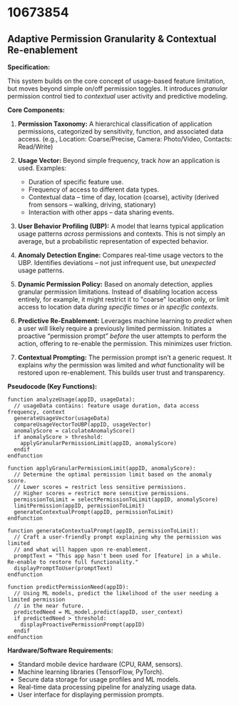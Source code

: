 # 10673854

## Adaptive Permission Granularity & Contextual Re-enablement

**Specification:**

This system builds on the core concept of usage-based feature limitation, but moves beyond simple on/off permission toggles. It introduces *granular* permission control tied to *contextual* user activity and predictive modeling.

**Core Components:**

1.  **Permission Taxonomy:** A hierarchical classification of application permissions, categorized by sensitivity, function, and associated data access. (e.g., Location: Coarse/Precise, Camera: Photo/Video, Contacts: Read/Write)

2.  **Usage Vector:**  Beyond simple frequency, track *how* an application is used.  Examples:
    *   Duration of specific feature use.
    *   Frequency of access to different data types.
    *   Contextual data – time of day, location (coarse), activity (derived from sensors – walking, driving, stationary)
    *   Interaction with other apps – data sharing events.

3.  **User Behavior Profiling (UBP):**  A model that learns typical application usage patterns *across* permissions and contexts. This is not simply an average, but a probabilistic representation of expected behavior.

4.  **Anomaly Detection Engine:** Compares real-time usage vectors to the UBP.  Identifies deviations – not just infrequent use, but *unexpected* usage patterns.

5.  **Dynamic Permission Policy:**  Based on anomaly detection, applies granular permission limitations.  Instead of disabling location access entirely, for example, it might restrict it to "coarse" location only, or limit access to location data *during specific times* or *in specific contexts*.

6.  **Predictive Re-Enablement:** Leverages machine learning to *predict* when a user will likely require a previously limited permission.  Initiates a proactive “permission prompt” *before* the user attempts to perform the action, offering to re-enable the permission. This minimizes user friction.

7.  **Contextual Prompting:** The permission prompt isn’t a generic request. It explains *why* the permission was limited and *what* functionality will be restored upon re-enablement. This builds user trust and transparency.

**Pseudocode (Key Functions):**

```
function analyzeUsage(appID, usageData):
  // usageData contains: feature usage duration, data access frequency, context
  generateUsageVector(usageData)
  compareUsageVectorToUBP(appID, usageVector)
  anomalyScore = calculateAnomalyScore()
  if anomalyScore > threshold:
    applyGranularPermissionLimit(appID, anomalyScore)
  endif
endfunction

function applyGranularPermissionLimit(appID, anomalyScore):
  // Determine the optimal permission limit based on the anomaly score.
  // Lower scores = restrict less sensitive permissions.
  // Higher scores = restrict more sensitive permissions.
  permissionToLimit = selectPermissionToLimit(appID, anomalyScore)
  limitPermission(appID, permissionToLimit)
  generateContextualPrompt(appID, permissionToLimit)
endfunction

function generateContextualPrompt(appID, permissionToLimit):
  // Craft a user-friendly prompt explaining why the permission was limited
  // and what will happen upon re-enablement.
  promptText = "This app hasn't been used for [feature] in a while.  Re-enable to restore full functionality."
  displayPromptToUser(promptText)
endfunction

function predictPermissionNeed(appID):
  // Using ML models, predict the likelihood of the user needing a limited permission
  // in the near future.
  predictedNeed = ML_model.predict(appID, user_context)
  if predictedNeed > threshold:
    displayProactivePermissionPrompt(appID)
  endif
endfunction
```

**Hardware/Software Requirements:**

*   Standard mobile device hardware (CPU, RAM, sensors).
*   Machine learning libraries (TensorFlow, PyTorch).
*   Secure data storage for usage profiles and ML models.
*   Real-time data processing pipeline for analyzing usage data.
*   User interface for displaying permission prompts.